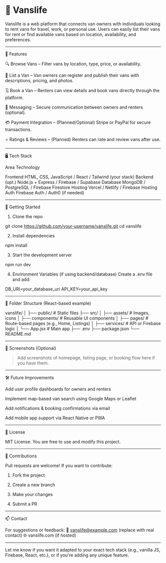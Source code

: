# 🚐 Vanslife

Vanslife is a web platform that connects van owners with individuals looking to rent vans for travel, work, or personal use. Users can easily list their vans for rent or find available vans based on location, availability, and preferences.


---

🔧 Features

🔍 Browse Vans – Filter vans by location, type, price, or availability.

📝 List a Van – Van owners can register and publish their vans with descriptions, pricing, and photos.

🗓️ Book a Van – Renters can view details and book vans directly through the platform.

📩 Messaging – Secure communication between owners and renters (optional).

💳 Payment Integration – (Planned/Optional) Stripe or PayPal for secure transactions.

⭐ Ratings & Reviews – (Planned) Renters can rate and review vans after use.



---

🖥️ Tech Stack

Area	Technology

Frontend	HTML, CSS, JavaScript / React / Tailwind (your stack)
Backend (opt.)	Node.js + Express / Firebase / Supabase
Database	MongoDB / PostgreSQL / Firebase Firestore
Hosting	Vercel / Netlify / Firebase Hosting
Auth	Firebase Auth / Auth0 (if needed)



---

🚀 Getting Started

1. Clone the repo

git clone https://github.com/your-username/vanslife.git
cd vanslife


2. Install dependencies

npm install


3. Start the development server

npm run dev


4. Environment Variables (if using backend/database)
Create a .env file and add:

DB_URI=your_database_uri
API_KEY=your_api_key




---

🧩 Folder Structure (React-based example)

vanslife/
│
├── public/           # Static files
├── src/
│   ├── assets/       # Images, icons
│   ├── components/   # Reusable UI components
│   ├── pages/        # Route-based pages (e.g., Home, Listings)
│   ├── services/     # API or Firebase logic
│   └── App.jsx       # Main app
├── .env
├── package.json
└── README.md


---

📸 Screenshots (Optional)

> Add screenshots of homepage, listing page, or booking flow here if you have them.




---

🛠️ Future Improvements

Add user profile dashboards for owners and renters

Implement map-based van search using Google Maps or Leaflet

Add notifications & booking confirmations via email

Add mobile app support via React Native or PWA



---

📄 License

MIT License. You are free to use and modify this project.


---

🤝 Contributions

Pull requests are welcome! If you want to contribute:

1. Fork the project


2. Create a new branch


3. Make your changes


4. Submit a PR




---

📫 Contact

For suggestions or feedback:
📧 vanslife@example.com (replace with real contact)
🌐 vanslife.com (if hosted)


---

Let me know if you want it adapted to your exact tech stack (e.g., vanilla JS, Firebase, React, etc.), or if you're adding any unique feature.

